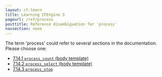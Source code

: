 ```yaml
---
layout: cf-learn
title: Learning CFEngine 3
pageurl: /ref/process
posttitle: Reference disambiguation for 'process'
navsection: none
---
```


The term 'process' could refer to several sections in the documentation. Please choose one:

- [7.14.1 <code>process_count</code> (body template)](https://cfengine.com/manuals/cf3-reference#process_count-in-processes)
- [7.14.2 <code>process_select</code> (body template)](https://cfengine.com/manuals/cf3-reference#process_select-in-processes)
- [7.14.3 <code>process_stop</code>](https://cfengine.com/manuals/cf3-reference#process_stop-in-processes)
